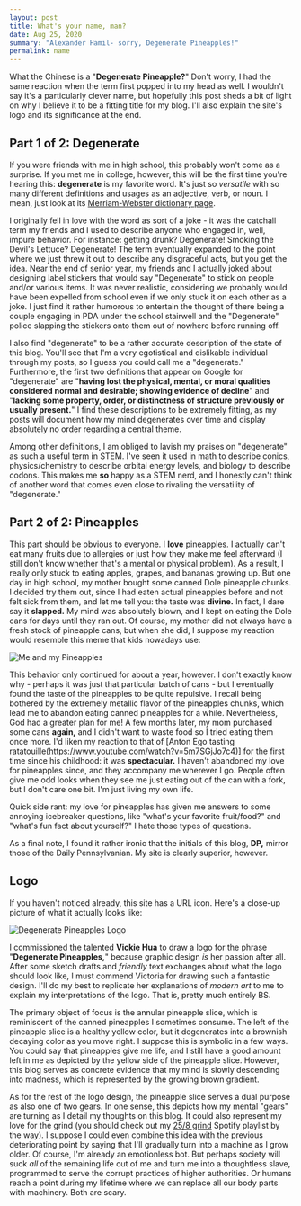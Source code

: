 ```yaml
---
layout: post
title: What's your name, man?
date: Aug 25, 2020
summary: "Alexander Hamil- sorry, Degenerate Pineapples!"
permalink: name
---
```


What the Chinese is a "**Degenerate Pineapple?**" Don't worry, I had the same reaction when the term first popped into my head as well. I wouldn't say it's a particularly clever name, but hopefully this post sheds a bit of light on why I believe it to be a fitting title for my blog. I'll also explain the site's logo and its significance at the end.

## Part 1 of 2: Degenerate
If you were friends with me in high school, this probably won't come as a surprise. If you met me in college, however, this will be the first time you're hearing this: **degenerate** is my favorite word. It's just so *versatile* with so many different definitions and usages as an adjective, verb, or noun. I mean, just look at its [Merriam-Webster dictionary page](https://www.merriam-webster.com/dictionary/degenerate).

I originally fell in love with the word as sort of a joke - it was the catchall term my friends and I used to describe anyone who engaged in, well, impure behavior. For instance: getting drunk? Degenerate! Smoking the Devil's Lettuce? Degenerate! The term eventually expanded to the point where we just threw it out to describe any disgraceful acts, but you get the idea. Near the end of senior year, my friends and I actually joked about designing label stickers that would say "Degenerate" to stick on people and/or various items. It was never realistic, considering we probably would have been expelled from school even if we only stuck it on each other as a joke. I just find it rather humorous to entertain the thought of there being a couple engaging in PDA under the school stairwell and the "Degenerate" police slapping the stickers onto them out of nowhere before running off.

I also find "degenerate" to be a rather accurate description of the state of this blog. You'll see that I'm a very egotistical and dislikable individual through my posts, so I guess you could call me a "degenerate." Furthermore, the first two definitions that appear on Google for "degenerate" are "**having lost the physical, mental, or moral qualities considered normal and desirable; showing evidence of decline**" and "**lacking some property, order, or distinctness of structure previously or usually present.**" I find these descriptions to be extremely fitting, as my posts will document how my mind degenerates over time and display absolutely no order regarding a central theme.

Among other definitions, I am obliged to lavish my praises on "degenerate" as such a useful term in STEM. I've seen it used in math to describe conics, physics/chemistry to describe orbital energy levels, and biology to describe codons. This makes me **so** happy as a STEM nerd, and I honestly can't think of another word that comes even close to rivaling the versatility of "degenerate."

## Part 2 of 2: Pineapples
This part should be obvious to everyone. I **love** pineapples. I actually can't eat many fruits due to allergies or just how they make me feel afterward (I still don't know whether that's a mental or physical problem). As a result, I really only stuck to eating apples, grapes, and bananas growing up. But one day in high school, my mother bought some canned Dole pineapple chunks. I decided try them out, since I had eaten actual pineapples before and not felt sick from them, and let me tell you: the taste was **divine.** In fact, I dare say it **slapped.** My mind was absolutely blown, and I kept on eating the Dole cans for days until they ran out. Of course, my mother did not always have a fresh stock of pineapple cans, but when she did, I suppose my reaction would resemble this meme that kids nowadays use:

<img alt="Me and my Pineapples" src="../../img/pineapple_meme.png" style="max-height: 500px">

This behavior only continued for about a year, however. I don't exactly know why - perhaps it was just that particular batch of cans - but I eventually found the taste of the pineapples to be quite repulsive. I recall being bothered by the extremely metallic flavor of the pineapples chunks, which lead me to abandon eating canned pineapples for a while. Nevertheless, God had a greater plan for me! A few months later, my mom purchased some cans **again,** and I didn't want to waste food so I tried eating them once more. I'd liken my reaction to that of [Anton Ego tasting ratatouille(https://www.youtube.com/watch?v=5m7SGjJo7c4)] for the first time since his childhood: it was **spectacular.** I haven't abandoned my love for pineapples since, and they accompany me wherever I go. People often give me odd looks when they see me just eating out of the can with a fork, but I don't care one bit. I'm just living my own life.

Quick side rant: my love for pineapples has given me answers to some annoying icebreaker questions, like "what's your favorite fruit/food?" and "what's fun fact about yourself?" I hate those types of questions.

As a final note, I found it rather ironic that the initials of this blog, **DP,** mirror those of the Daily Pennsylvanian. My site is clearly superior, however.

## Logo
If you haven't noticed already, this site has a URL icon. Here's a close-up picture of what it actually looks like:

<img alt="Degenerate Pineapples Logo" src="../../img/dp_logo.png">

I commissioned the talented **Vickie Hua** to draw a logo for the phrase "**Degenerate Pineapples,**" because graphic design *is* her passion after all. After some sketch drafts and *friendly* text exchanges about what the logo should look like, I must commend Victoria for drawing such a fantastic design. I'll do my best to replicate her explanations of *modern art* to me to explain my interpretations of the logo. That is, pretty much entirely BS.

The primary object of focus is the annular pineapple slice, which is reminiscent of the canned pineapples I sometimes consume. The left of the pineapple slice is a healthy yellow color, but it degenerates into a brownish decaying color as you move right. I suppose this is symbolic in a few ways. You could say that pineapples give me life, and I still have a good amount left in me as depicted by the yellow side of the pineapple slice. However, this blog serves as concrete evidence that my mind is slowly descending into madness, which is represented by the growing brown gradient.

As for the rest of the logo design, the pineapple slice serves a dual purpose as also one of two gears. In one sense, this depicts how my mental "gears" are turning as I detail my thoughts on this blog. It could also represent my love for the grind (you should check out my [25/8 grind](https://open.spotify.com/playlist/0lZYyz78c0pcbVTMbDv3S3) Spotify playlist by the way). I suppose I could even combine this idea with the previous deteriorating point by saying that I'll gradually turn into a machine as I grow older. Of course, I'm already an emotionless bot. But perhaps society will suck *all* of the remaining life out of me and turn me into a thoughtless slave, programmed to serve the corrupt practices of higher authorities. Or humans reach a point during my lifetime where we can replace all our body parts with machinery. Both are scary.

